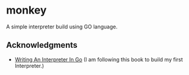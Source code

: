 # monkey

A simple interpreter build using GO language.

## Acknowledgments

- [Writing An Interpreter In Go](https://interpreterbook.com/) (I am following this book to build my first Interpreter.)
